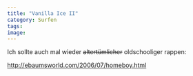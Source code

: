 ```yaml
---
title: "Vanilla Ice II"
category: Surfen
tags: 
image: 
---
```


Ich sollte auch mal wieder ~~altertümlicher~~ oldschooliger rappen:  

  

<http://ebaumsworld.com/2006/07/homeboy.html>
